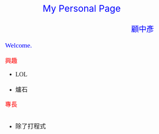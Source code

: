 
<html>
<style>
    html {
            height: 100%;
        }
    body{
　    background-image: url(https://encrypted-tbn3.gstatic.com/images?q=tbn:ANd9GcSfz_sh70wq7hM3_nkeCSNTISeylu2vbInOdZUQ4EEsq9TatcTDkQ);
      background-repeat: no-repeat;
      background-attachment: fixed;
      background-position: center;
      background-size: cover;
      color:#000000;
      text-align:left;
    }
    .background-image{
-moz-background-size:150% 100%;
-webkit-background-size:150% 100%;
-o-background-size:150% 100%;
background-size:150% 100%;
  }
    .fan{
      font-family:fantasy;
    }
    .ch{
      font-family:Microsoft JhengHei;
    }
    .text-center{
      text-align:center;
    }
    .text-right{
      text-align:right;
    }
    .yellow-text {
      color: yellow;
    }
    .blue-text {
      color: blue;
    }
    .red-text {
      color: red;
    }
    .title{
      font-size=20px;
      color: red;
    }
  </style>
  <title>
  My webpage.
  </title>
  <p class="blue-text text-center" span style="font-size:30px">
    My Personal Page
  </p>
  <p class="blue-text text-right" span style="font-size:25px">
    顧中彥
  </p>
  <p class="blue-text fan" span style="font-size:22px">
    <span style="font-family:fantasy;">
    Welcome.
    </span>
    
  </p>
  
  <body>
    <p class="title" span style="font-size:20px"><l>興趣</l></p>
    <ul class ="ch" span style="font-size:20px">
      <li>LOL</li>
      <li>爐石</li>
   </ul>
   <p class="title" span style="font-size:20px"><l>專長</l></p>
   <ul class ="ch" span style="font-size:20px">      
      <li>除了打程式</li>
   </ul>
  </body>
</html>

